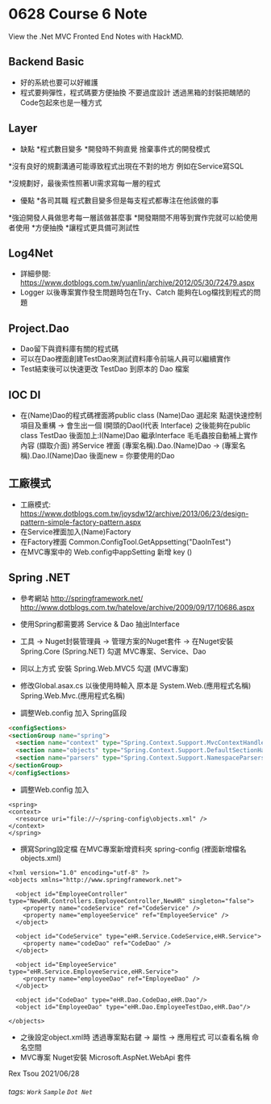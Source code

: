 # 0628 Course 6 Note

View the .Net MVC Fronted End Notes with HackMD.

Backend Basic
---

- 好的系統也要可以好維護
- 程式要夠彈性，程式碼要方便抽換
不要過度設計
透過黑箱的封裝把醜陋的Code包起來也是一種方式

Layer
---

- 缺點
*程式數目變多
*開發時不夠直覺
捨棄事件式的開發模式

*沒有良好的規劃溝通可能導致程式出現在不對的地方
例如在Service寫SQL

*沒規劃好，最後索性照著UI需求寫每一層的程式

- 優點
*各司其職
程式數目變多但是每支程式都專注在他該做的事

*強迫開發人員做思考每一層該做甚麼事
*開發期間不用等到實作完就可以給使用者使用
*方便抽換
*讓程式更具備可測試性

Log4Net
---

- 詳細參閱:
https://www.dotblogs.com.tw/yuanlin/archive/2012/05/30/72479.aspx
- Logger
以後專案實作發生問題時包在Try、Catch 能夠在Log檔找到程式的問題

Project.Dao
---

- Dao留下與資料庫有關的程式碼
- 可以在Dao裡面創建TestDao來測試資料庫令前端人員可以繼續實作
- Test結束後可以快速更改 TestDao 到原本的 Dao 檔案

IOC DI
---

- 在(Name)Dao的程式碼裡面將public class (Name)Dao 選起來
點選快速控制項目及重構 -> 會生出一個 I開頭的Dao(I代表 Interface)
之後能夠在public class TestDao 後面加上:I(Name)Dao 繼承Interface
毛毛蟲按自動補上實作內容 (擷取介面)
將Service 裡面 (專案名稱).Dao.(Name)Dao -> (專案名稱).Dao.I(Name)Dao 後面new = 你要使用的Dao 

工廠模式
---
- 工廠模式:
https://www.dotblogs.com.tw/joysdw12/archive/2013/06/23/design-pattern-simple-factory-pattern.aspx
- 在Service裡面加入(Name)Factory
- 在Factory裡面
Common.ConfigTool.GetAppsetting("DaoInTest")
- 在MVC專案中的 Web.config中appSetting 新增 key
(<add key="DaoInTest" value="Y" />)

Spring .NET
---
- 參考網站
http://springframework.net/
http://www.dotblogs.com.tw/hatelove/archive/2009/09/17/10686.aspx

- 使用Spring都需要將 Service & Dao 抽出Interface
- 工具 -> Nuget封裝管理員 -> 管理方案的Nuget套件 -> 在Nuget安裝 Spring.Core (Spring.NET) 勾選 MVC專案、Service、Dao
- 同以上方式 安裝 Spring.Web.MVC5 勾選 (MVC專案)
- 修改Global.asax.cs 以後使用時輸入 原本是 System.Web.(應用程式名稱) Spring.Web.Mvc.(應用程式名稱)
- 調整Web.config 加入 Spring區段

```html
<configSections>
<sectionGroup name="spring">
  <section name="context" type="Spring.Context.Support.MvcContextHandler, Spring.Web.Mvc5" />
  <section name="objects" type="Spring.Context.Support.DefaultSectionHandler, Spring.Core" />
  <section name="parsers" type="Spring.Context.Support.NamespaceParsersSectionHandler, Spring.Core" />
</sectionGroup>
</configSections>
```
  
- 調整Web.config 加入

```
<spring>
<context>
  <resource uri="file://~/spring-config\objects.xml" />
</context>
</spring>
```
  
- 撰寫Spring設定檔 在MVC專案新增資料夾 spring-config (裡面新增檔名objects.xml)

```
<?xml version="1.0" encoding="utf-8" ?>
<objects xmlns="http://www.springframework.net">

  <object id="EmployeeController"  type="NewHR.Controllers.EmployeeController,NewHR" singleton="false">
    <property name="codeService" ref="CodeService" />
    <property name="employeeService" ref="EmployeeService" />
  </object>

  <object id="CodeService" type="eHR.Service.CodeService,eHR.Service">
    <property name="codeDao" ref="CodeDao" />
  </object>

  <object id="EmployeeService" type="eHR.Service.EmployeeService,eHR.Service">
    <property name="employeeDao" ref="EmployeeDao" />
  </object>  
  
  <object id="CodeDao" type="eHR.Dao.CodeDao,eHR.Dao"/>
  <object id="EmployeeDao" type="eHR.Dao.EmployeeTestDao,eHR.Dao"/>

</objects>
```

- 之後設定object.xml時 透過專案點右鍵 -> 屬性 -> 應用程式 可以查看名稱 命名空間
- MVC專案 Nuget安裝 Microsoft.AspNet.WebApi 套件








Rex Tsou 2021/06/28

###### tags: `Work` `Sample` `Dot Net`
